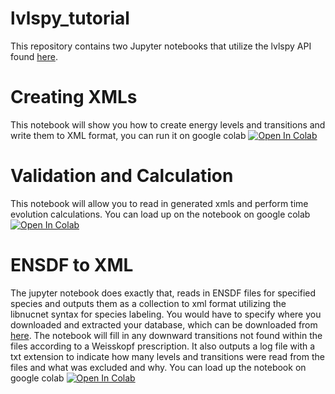 # lvlspy_tutorial
This repository contains two Jupyter notebooks that utilize the lvlspy API found [here](https://github.com/jaadt7/lvlspy). 
# Creating XMLs
This notebook will show you how to create energy levels and transitions and write them to XML format, you can run it on google colab [![Open In Colab](https://colab.research.google.com/assets/colab-badge.svg)](https://colab.research.google.com/github/jaadt7/lvlspy_tutorial/blob/master/create_xml_notebook.ipynb)

# Validation and Calculation
This notebook will allow you to read in generated xmls and perform time evolution calculations. You can load up on the notebook on google colab [![Open In Colab](https://colab.research.google.com/assets/colab-badge.svg)](https://colab.research.google.com/github/jaadt7/lvlspy_tutorial/blob/master/validate_and_calculate.ipynb)

# ENSDF to XML
The jupyter notebook does exactly that, reads in ENSDF files for specified species and outputs them as a collection to xml format utilizing the libnucnet syntax for species labeling. You would have to specify where you downloaded and extracted your database, which can be downloaded from [here](https://www.nndc.bnl.gov/ensdfarchivals/). The notebook will fill in any downward transitions not found within the files according to a Weisskopf prescription. It also outputs a log file with a txt extension to indicate how many levels and transitions were read from the files and what was excluded and why. You can load up the notebook on google colab [![Open In Colab](https://colab.research.google.com/assets/colab-badge.svg)](https://colab.research.google.com/github/jaadt7/lvlspy_tutorial/blob/master/ENSDF_to_xml.ipynb)
